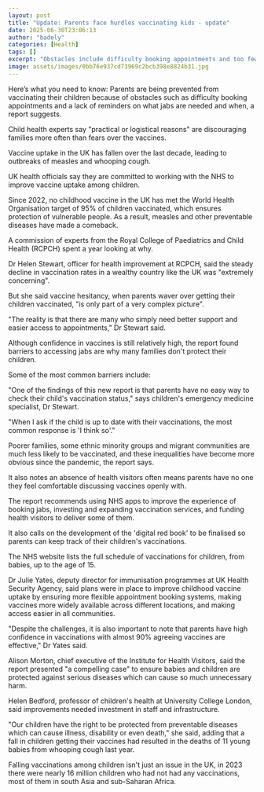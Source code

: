 ```yaml
---
layout: post
title: "Update: Parents face hurdles vaccinating kids - update"
date: 2025-06-30T23:06:13
author: "badely"
categories: [Health]
tags: []
excerpt: "Obstacles include difficulty booking appointments and too few jab reminders, say child health experts."
image: assets/images/0bb76e937cd73969c2bcb398e8824b31.jpg
---
```


Here’s what you need to know: Parents are being prevented from vaccinating their children because of obstacles such as difficulty booking appointments and a lack of reminders on what jabs are needed and when, a report suggests.

Child health experts say "practical or logistical reasons" are discouraging families more often than fears over the vaccines.

Vaccine uptake in the UK has fallen over the last decade, leading to outbreaks of measles and whooping cough.

UK health officials say they are committed to working with the NHS to improve vaccine uptake among children.

Since 2022, no childhood vaccine in the UK has met the World Health Organisation target of 95% of children vaccinated, which ensures protection of vulnerable people. As a result, measles and other preventable diseases have made a comeback.

A commission of experts from the Royal College of Paediatrics and Child Health (RCPCH) spent a year looking at why.

Dr Helen Stewart, officer for health improvement at RCPCH, said the steady decline in vaccination rates in a wealthy country like the UK was "extremely concerning".  

But she said vaccine hesitancy, when parents waver over getting their children vaccinated, "is only part of a very complex picture".

"The reality is that there are many who simply need better support and easier access to appointments," Dr Stewart said.

Although confidence in vaccines is still relatively high, the report found barriers to accessing jabs are why many families don't protect their children.

Some of the most common barriers include:

"One of the findings of this new report is that parents have no easy way to check their child's vaccination status," says children's emergency medicine specialist, Dr Stewart.

"When I ask if the child is up to date with their vaccinations, the most common response is 'I think so'."

Poorer families, some ethnic minority groups and migrant communities are much less likely to be vaccinated, and these inequalities have become more obvious since the pandemic, the report says.

It also notes an absence of health visitors often means parents have no one they feel comfortable discussing vaccines openly with.

The report recommends using NHS apps to improve the experience of booking jabs, investing and expanding vaccination services, and funding health visitors to deliver some of them.

It also calls on the development of the 'digital red book' to be finalised so parents can keep track of their children's vaccinations.

The NHS website lists the full schedule of vaccinations for children, from babies, up to the age of 15.

Dr Julie Yates, deputy director for immunisation programmes at UK Health Security Agency, said plans were in place to improve childhood vaccine uptake by ensuring more flexible appointment booking systems, making vaccines more widely available across different locations, and making access easier in all communities.

"Despite the challenges, it is also important to note that parents have high confidence in vaccinations with almost 90% agreeing vaccines are effective," Dr Yates said.

Alison Morton, chief executive of the Institute for Health Visitors, said the report presented "a compelling case" to ensure babies and children are protected against serious diseases which can cause so much unnecessary harm.

Helen Bedford, professor of children's health at University College London, said improvements needed investment in staff and infrastructure. 

"Our children have the right to be protected from preventable diseases which can cause illness, disability or even death," she said, adding that a fall in children getting their vaccines had resulted in the deaths of 11 young babies from whooping cough last year. 

Falling vaccinations among children isn't just an issue in the UK, in 2023 there were nearly 16 million children who had not had any vaccinations, most of them in south Asia and sub-Saharan Africa. 

